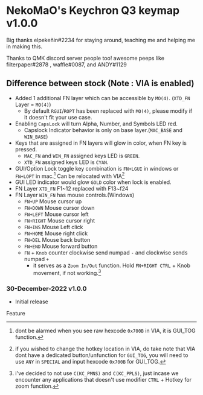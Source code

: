 # NekoMaO's Keychron Q3 keymap v1.0.0
Big thanks elpekeñin#2234 for staying around, teaching me and helping me in making this.

Thanks to QMK discord server people too! awesome peeps like filterpaper#2878 , waffle#0087, and ANDY#1129

## Difference between stock (Note : VIA is enabled)
- Added 1 additional FN layer which can be accessible by `MO(4)`. (`XTD_FN` Layer = `MO(4)`)
  - By default `RGUI`/`ROPT` has been replaced with `MO(4)`, please modify if it doesn't fit your use case. 
- Enabling `CapsLock` will turn Alpha, Number, and Symbols LED red.
  - Capslock Indicator behavior is only on base layer.(`MAC_BASE` and `WIN_BASE`)
- Keys that are assigned in FN layers will glow in color, when FN key is pressed.
  - `MAC_FN` and `WIN_FN` assigned keys LED is `GREEN`.
  - `XTD_FN` assigned keys LED is `CYAN`.
- GUI/Option Lock toggle key combination is `FN+LGUI` in windows or `FN+LOPT` in mac.[^1] Can be relocated with VIA[^2]
- GUI LED indicator would glow `GOLD` color when lock is enabled.
- FN Layer `XTD_FN` F1~12 replaced with F13~f24
- FN Layer `WIN_FN` has mouse controls.(Windows)
  - `FN+UP` Mouse cursor up
  - `FN+DOWN` Mouse cursor down
  - `FN+LEFT` Mouse cursor left
  - `FN+RIGHT` Mouse cursor right
  - `FN+INS` Mouse Left click
  - `FN+HOME` Mouse right click
  - `FN+DEL` Mouse back button
  - `FN+END` Mouse forward button
  - `FN` + `Knob` counter clockwise send numpad `-` and clockwise sends numpad `+`
    - it serves as a `Zoom In/Out` function. Hold `FN+RIGHT CTRL` + Knob movement, if not working.[^3]

[^1]: dont be alarmed when you see raw hexcode `0x700B` in VIA, it is GUI_TOG function.
[^2]: if you wished to change the hotkey location in VIA, do take note that VIA dont have a dedicated button/unfunction for `GUI_TOG`, you will need to use `ANY` in `SPECIAL` and input hexcode `0x700B` for GUI_TOG.
[^3]: i've decided to not use `C(KC_PMNS)` and `C(KC_PPLS)`, just incase we encounter any applications that doesn't use modifier `CTRL` + Hotkey for zoom function.

### 30-December-2022 v1.0.0
- Initial release

Feature

